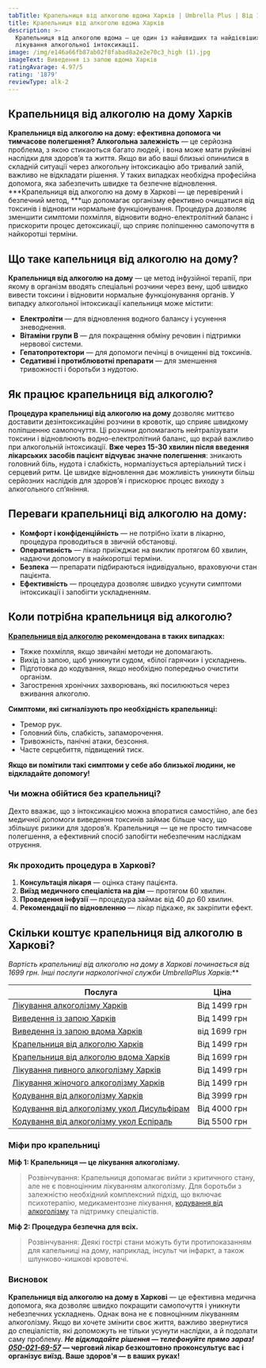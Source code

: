 ```yaml
---
tabTitle: Крапельниця від алкоголю вдома Харків | Umbrella Plus | Від 1699 грн
title: Крапельниця від алкоголю вдома Харків
description: >-
  Крапельниця від алкоголю вдома — це один із найшвидших та найдієвіших способів
  лікування алкогольної інтоксикації.
image: /img/e146a66fb87ab02f8fabad8a2e2e70c3_high (1).jpg
imageText: Виведення із запою вдома Харків
ratingAvarage: 4.97/5
rating: '1879'
reviewType: alk-2
---
```


## Крапельниця від алкоголю на дому Харків

**Крапельниця від алкоголю на дому: ефективна допомога чи тимчасове полегшення?**
**Алкогольна залежність** — це серйозна проблема, з якою стикаються багато людей, і вона може мати руйнівні наслідки для здоров’я та життя. Якщо ви або ваші близькі опинилися в складній ситуації через алкогольну інтоксикацію або тривалий запій, важливо не відкладати рішення. У таких випадках необхідна професійна допомога, яка забезпечить швидке та безпечне відновлення. \*\*\*Крапельниця від алкоголю на дому в Харкові — це перевірений і безпечний метод, \*\*\*що допомагає організму ефективно очищатися від токсинів і відновити нормальне функціонування. Процедура дозволяє зменшити симптоми похмілля, відновити водно-електролітний баланс і прискорити процес детоксикації, що сприяє поліпшенню самопочуття в найкоротші терміни.

## Що таке капельниця від алкоголю на дому?

**Крапельниця від алкоголю на дому** — це метод інфузійної терапії, при якому в організм вводять спеціальні розчини через вену, щоб швидко вивести токсини і відновити нормальне функціонування органів. У випадку алкогольної інтоксикації капельниця може містити:

* **Електроліти** — для відновлення водного балансу і усунення зневоднення.
* **Вітаміни групи B** — для покращення обміну речовин і підтримки нервової системи.
* **Гепатопротектори** — для допомоги печінці в очищенні від токсинів.
* **Седативні і протиблювотні препарати** — для зменшення тривожності і боротьби з нудотою.

## Як працює крапельниця від алкоголю?

**Процедура крапельниці від алкоголю на дому** дозволяє миттєво доставити дезінтоксикаційні розчини в кровотік, що сприяє швидкому поліпшенню самопочуття. Ці розчини допомагають нейтралізувати токсини і відновлюють водно-електролітний баланс, що вкрай важливо при алкогольній інтоксикації. **Вже через 15-30 хвилин після введення лікарських засобів пацієнт відчуває значне полегшення**: зникають головний біль, нудота і слабкість, нормалізується артеріальний тиск і серцевий ритм. Це швидке відновлення дає можливість уникнути більш серйозних наслідків для здоров’я і прискорює процес виходу з алкогольного сп’яніння.

## Переваги крапельниці від алкоголю на дому:

* **Комфорт і конфіденційність** — не потрібно їхати в лікарню, процедура проводиться в звичній обстановці.
* **Оперативність** — лікар приїжджає на виклик протягом 60 хвилин, надаючи допомогу в найкоротші терміни.
* **Безпека** — препарати підбираються індивідуально, враховуючи стан пацієнта.
* **Ефективність** — процедура дозволяє швидко усунути симптоми інтоксикації і запобігти ускладненням.

## Коли потрібна крапельниця від алкоголю?

**[Крапельниця від алкоголю](https://umbrella-plus.com.ua/uk/kharkiv/kapelnica_ot_alkogola_kharkiv-ua/) рекомендована в таких випадках:**

* Тяжке похмілля, якщо звичайні методи не допомагають.
* Вихід із запою, щоб уникнути судом, «білої гарячки» і ускладнень.
* Підготовка до кодування, якщо необхідно попередньо очистити організм.
* Загострення хронічних захворювань, які посилюються через вживання алкоголю.

**Симптоми, які сигналізують про необхідність крапельниці:**

* Тремор рук.
* Головний біль, слабкість, запаморочення.
* Тривожність, панічні атаки, безсоння.
* Часте серцебиття, підвищений тиск.

**Якщо ви помітили такі симптоми у себе або близької людини, не відкладайте допомогу!**

### Чи можна обійтися без крапельниці?

Дехто вважає, що з інтоксикацією можна впоратися самостійно, але без медичної допомоги виведення токсинів займає більше часу, що збільшує ризики для здоров’я. Крапельниця — це не просто тимчасове полегшення, а ефективний спосіб запобігти небезпечним наслідкам отруєння.

### Як проходить процедура в Харкові?

1. **Консультація лікаря** — оцінка стану пацієнта.
2. **Виїзд медичного спеціаліста на дім** — протягом 60 хвилин.
3. **Проведення інфузії** — процедура займає від 40 до 60 хвилин.
4. **Рекомендації по відновленню** — лікар підкаже, як закріпити ефект.

## Скільки коштує крапельниця від алкоголю в Харкові?

*Вартість крапельниці від алкоголю на дому в Харкові починається від 1699 грн. Інші послуги наркологічної служби UmbrellaPlus Харків:*\*\*

| Послуга                                                                                                                             | Ціна         |
| ----------------------------------------------------------------------------------------------------------------------------------- | ------------ |
| [Лікування алкоголізму Харків](https://umbrella-plus.com.ua/uk/kharkiv/lechenie-alkogolizma-kharkiv-ua/)                            | Від 1499 грн |
| [Виведення із запою Харків](https://umbrella-plus.com.ua/uk/kharkiv/vivod-iz-zapoia-kharkiv-ua/)                                    | Від 1499 грн |
| [Виведення із запою вдома Харків](https://umbrella-plus.com.ua/uk/kharkiv/vivod-iz-zapoia-na-domy-kharkiv-ua/)                      | від 1699 грн |
| [Крапельниця від алкоголю Харків](https://umbrella-plus.com.ua/uk/kharkiv/kapelnica_ot_alkogola_kharkiv-ua/)                        | Від 1499 грн |
| [Крапельниця від алкоголю вдома Харків](https://umbrella-plus.com.ua/uk/kharkiv/kapelnica_ot_alkogola_na_domy_kharkiv_ua/)          | Від 1699 грн |
| [Лікування пивного алкоголізму Харків](https://umbrella-plus.com.ua/uk/kharkiv/lechenie-pivnogo-alkogolizma-kharkiv-ua/)            | Від 1499 грн |
| [Лікування жіночого алкоголізму Харків](https://umbrella-plus.com.ua/uk/kharkiv/lechenie-jenskogo-alkogolizma-kharkiv-ua/)          | Від 1499 грн |
| [Кодування від алкоголізму Харків](https://umbrella-plus.com.ua/uk/kharkiv/kodirovka-ot-alkogolia-kharkiv-ua/)                      | Від 3999 грн |
| [Кодування від алкоголізму укол Дисульфірам](https://umbrella-plus.com.ua/uk/kharkiv/kodirovka-ot-alkogolia-disulfiram-kharkiv-ua/) | Від 4000 грн |
| [Кодування від алкоголізму укол Еспіраль](https://umbrella-plus.com.ua/uk/kharkiv/kodirovka-ot-alkogolizma-espiarl-kharkiv-ua/)     | Від 5500 грн |

### Міфи про крапельниці

**Міф 1: Крапельниця — це лікування алкоголізму.**

> Розвінчування: Крапельниця допомагає вийти з критичного стану, але не є повноцінним лікуванням алкоголізму. Для боротьби з залежністю необхідний комплексний підхід, що включає психотерапію, медикаментозне лікування, [кодування від алкоголізму](https://umbrella-plus.com.ua/uk/kharkiv/kodirovka-ot-alkogolia-kharkiv-ua/) та підтримку спеціалістів.

**Міф 2: Процедура безпечна для всіх.**

> Розвінчування: Деякі гострі стани можуть бути протипоказанням для капельниці на дому, наприклад, інсульт чи інфаркт, а також шлунково-кишкові кровотечі.

### Висновок

**Крапельниця від алкоголю на дому в Харкові** — це ефективна медична допомога, яка дозволяє швидко покращити самопочуття і уникнути небезпечних ускладнень. Однак вона не є повноцінним лікуванням алкоголізму. Якщо ви хочете змінити своє життя, важливо звернутися до спеціалістів, які допоможуть не тільки усунути наслідки, а й подолати саму проблему.
***Не відкладайте рішення — телефонуйте прямо зараз! [050-021-69-57](tel:0500216957)* — черговий лікар безкоштовно проконсультує вас і організує виїзд. Ваше здоров'я — в ваших руках!**
